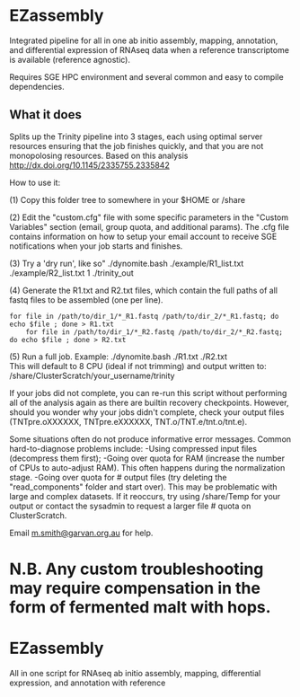 # EZassembly
Integrated pipeline for all in one ab initio assembly, mapping, annotation, and differential 
expression of RNAseq data when a reference transcriptome is available (reference agnostic). 

Requires SGE HPC environment and several common and easy to compile dependencies.

## What it does

Splits up the Trinity pipeline into 3 stages, each using optimal server resources 
ensuring that the job finishes quickly, and that you are not monopolosing resources. 
Based on this analysis <http://dx.doi.org/10.1145/2335755.2335842>


How to use it:

(1)	Copy this folder tree to somewhere in your $HOME or /share

(2)	Edit the "custom.cfg" file with some specific parameters in the "Custom Variables" 
	section (email, group quota, and additional params). 
	The .cfg file contains information on how to setup your email account to receive SGE 
	notifications when your job starts and finishes. 

(3)	Try a 'dry run', like so" 
	./dynomite.bash ./example/R1_list.txt ./example/R2_list.txt 1 ./trinity_out

(4)	Generate the R1.txt and R2.txt files, which contain the full paths of all fastq files 
	to be assembled (one per line). 
	
	for file in /path/to/dir_1/*_R1.fastq /path/to/dir_2/*_R1.fastq; do echo $file ; done > R1.txt
        for file in /path/to/dir_1/*_R2.fastq /path/to/dir_2/*_R2.fastq; do echo $file ; done > R2.txt

(5) 	Run a full job. Example:
	./dynomite.bash ./R1.txt ./R2.txt 	
	This will default to 8 CPU (ideal if not trimming) and output written to: 
	/share/ClusterScratch/your_username/trinity 


If your jobs did not complete, you can re-run this script without performing all of the analysis 
again as there are builtin recovery checkpoints. However, should you wonder why your jobs didn't 
complete, check your output files (TNTpre.oXXXXXX, TNTpre.eXXXXXX, TNT.o/TNT.e/tnt.o/tnt.e).

Some situations often do not produce informative error messages. 
Common hard-to-diagnose problems include: 
   -Using compressed input files (decompress them first); 
   -Going over quota for RAM (increase the number of CPUs to auto-adjust RAM). This often happens 
    during the normalization stage.
   -Going over quota for # output files (try deleting the "read_components" folder and start over). 
    This may be problematic with large and complex datasets. If it reoccurs, try using /share/Temp 
    for your output or contact the sysadmin to request a larger file # quota on ClusterScratch.


Email m.smith@garvan.org.au for help. 

N.B. 
Any custom troubleshooting may require compensation in the form of fermented malt with hops. 
=======
# EZassembly
All in one script for RNAseq ab initio assembly, mapping, differential expression, and annotation with reference 
